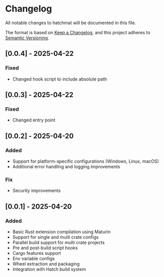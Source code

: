 # Changelog

All notable changes to hatchmat will be documented in this file.

The format is based on [Keep a Changelog](https://keepachangelog.com/en/1.0.0/),
and this project adheres to [Semantic Versioning](https://semver.org/spec/v2.0.0.html).

## [0.0.4] - 2025-04-22

### Fixed
- Changed hook script to include absolute path

## [0.0.3] - 2025-04-22

### Fixed
- Changed entry point

## [0.0.2] - 2025-04-20

### Added
- Support for platform-specific configurations (Windows, Linux, macOS)
- Additional error handling and logging improvements

### Fix
- Security improvements

## [0.0.1] - 2025-04-20

### Added
- Basic Rust extension compilation using Maturin
- Support for single and multi crate configs
- Parallel build support for multi crate projects
- Pre and post-build script hooks
- Cargo features support
- Env variable configs
- Wheel extraction and packaging
- Integration with Hatch build system